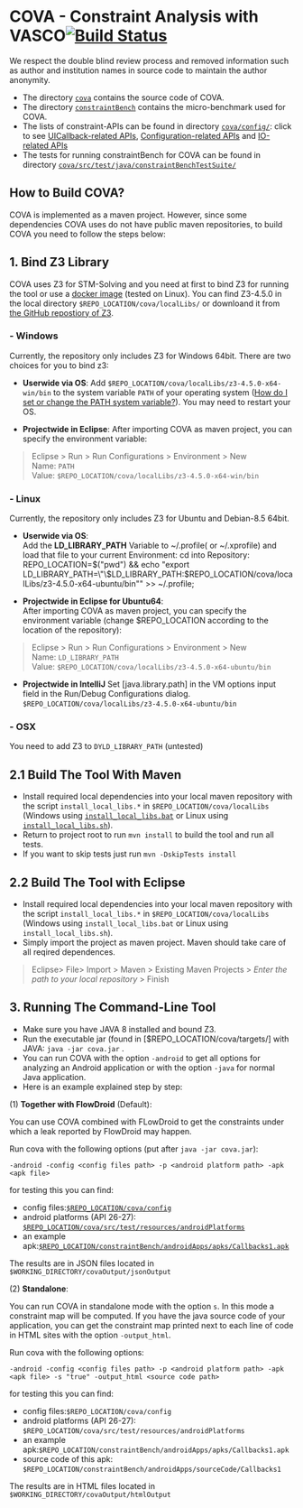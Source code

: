 # COVA - Constraint Analysis with VASCO[![Build Status](https://travis-ci.com/covaanalyst/cova-root.svg?branch=master)](https://travis-ci.com/covaanalyst/cova-root)
We respect the double blind review process and removed information such as author and institution names in source code to maintain the author anonymity. 

- The directory [`cova`](cova/) contains the source code of COVA.
- The directory [`constraintBench`](constraintBench/) contains the micro-benchmark used for COVA.
- The lists of constraint-APIs can be found in directory [`cova/config/`](cova/config/): click to see [UICallback-related APIs](cova/config/UICallback_APIs.txt), [Configuration-related APIs](cova/config/Configuration_APIs.txt) and [IO-related APIs](cova/config/IO_APIs.txt)
- The tests for running constraintBench for COVA can be found in directory [`cova/src/test/java/constraintBenchTestSuite/`](cova/src/test/java/constraintBenchTestSuite)

## How to Build COVA?
COVA is implemented as a maven project. However, since some dependencies COVA uses do not have public maven repositories, to build COVA you need to follow the steps below:

## 1. Bind Z3 Library
COVA uses Z3 for STM-Solving and you need at first to bind Z3 for running the tool or use a [docker image](/cova/config/Dockerfile.txt) (tested on Linux). 
You can find Z3-4.5.0 in the local directory `$REPO_LOCATION/cova/localLibs/` or downloand it from [the GitHub repostiory of Z3](https://github.com/Z3Prover/z3).  
### - Windows
Currently, the repository only includes Z3 for Windows 64bit.
There are two choices for you to bind z3:

- **Userwide via OS**: 
Add `$REPO_LOCATION/cova/localLibs/z3-4.5.0-x64-win/bin` to the system variable `PATH` of your operating system ([How do I set or change the PATH system variable?](https://www.java.com/en/download/help/path.xml)). You may need to restart your OS. 

- **Projectwide in Eclipse**: 
After importing COVA as maven project, you can specify the environment variable: 
> Eclipse > Run > Run Configurations > Environment > New  
Name: `PATH`  
Value: `$REPO_LOCATION/cova/localLibs/z3-4.5.0-x64-win/bin`


### - Linux
Currently, the repository only includes Z3 for Ubuntu and Debian-8.5 64bit.

- **Userwide via OS**:  
Add the **LD_LIBRARY_PATH** Variable to ~/.profile( or ~/.xprofile) and load that file to your current Environment: 
cd into Repository:
REPO_LOCATION=$("pwd") && echo "export LD_LIBRARY_PATH=\"\$LD_LIBRARY_PATH:$REPO_LOCATION/cova/localLibs/z3-4.5.0-x64-ubuntu/bin\"" >> ~/.profile;


- **Projectwide in Eclipse for Ubuntu64**:  
After importing COVA as maven project, you can specify the environment variable (change $REPO_LOCATION according to the location of the repository):
> Eclipse > Run > Run Configurations > Environment > New  
Name: `LD_LIBRARY_PATH`  
Value: `$REPO_LOCATION/cova/localLibs/z3-4.5.0-x64-ubuntu/bin` 

- **Projectwide in IntelliJ**
Set [java.library.path] in the VM options input field in the Run/Debug Configurations dialog.
`$REPO_LOCATION/cova/localLibs/z3-4.5.0-x64-ubuntu/bin`

### - OSX
You need to add Z3 to `DYLD_LIBRARY_PATH` (untested)

## 2.1 Build The Tool With Maven
- Install required local dependencies into your local maven repository with the script ``install_local_libs.*`` in `$REPO_LOCATION/cova/localLibs` (Windows using [`install_local_libs.bat`](cova/localLibs/install_local_libs.bat) or Linux using [`install_local_libs.sh`](cova/localLibs/install_local_libs.sh)). 
- Return to project root to run `mvn install` to build the tool and run all tests.
- If you want to skip tests just run `mvn -DskipTests install`

## 2.2 Build The Tool with Eclipse
- Install required local dependencies into your local maven repository with the script ``install_local_libs.*`` in `$REPO_LOCATION/cova/localLibs` (Windows using `install_local_libs.bat` or Linux using `install_local_libs.sh`). 
- Simply import the project as maven project. Maven should take care of all reqired dependences.
> Eclipse> File> Import > Maven > Existing Maven Projects > *Enter the path to your local repository*  > Finish

## 3. Running The Command-Line Tool 
- Make sure you have JAVA 8 installed and bound Z3. 
- Run the executable jar (found in [$REPO_LOCATION/cova/targets/] with JAVA: ``java -jar cova.jar`` .
- You can run COVA with the option ``-android`` to get all options for analyzing an Android application or with the option ``-java`` for normal Java application.
- Here is an example explained step by step:

(1) **Together with FlowDroid** (Default):

You can use COVA combined with FLowDroid to get the constraints under which a leak reported by FlowDroid may happen. 

Run cova with the following options (put after ``java -jar cova.jar``):

``-android -config <config files path> -p <android platform path> -apk <apk file>``

   for testing this you can find: 
   - config files:[``$REPO_LOCATION/cova/config``](cova/config)
   - android platforms (API 26-27): [``$REPO_LOCATION/cova/src/test/resources/androidPlatforms``](cova/src/test/resources/androidPlatforms)
   - an example apk:[``$REPO_LOCATION/constraintBench/androidApps/apks/Callbacks1.apk``](constraintBench/androidApps/apks/)

   The results are in JSON files located in ``$WORKING_DIRECTORY/covaOutput/jsonOutput``

(2) **Standalone**:

You can run COVA in standalone mode with the option ``s``. In this mode a constraint map will be computed. If you have the java source code of your application, you can get the constraint map printed next to each line of code in HTML sites with the option `-output_html`. 

Run cova with the following options:

``-android -config <config files path> -p <android platform path> -apk <apk file> -s "true" -output_html <source code path>``

   for testing this you can find: 
   - config files:``$REPO_LOCATION/cova/config``
   - android platforms (API 26-27): ``$REPO_LOCATION/cova/src/test/resources/androidPlatforms``
   - an example apk:``$REPO_LOCATION/constraintBench/androidApps/apks/Callbacks1.apk``
   - source code of this apk: ``$REPO_LOCATION/constraintBench/androidApps/sourceCode/Callbacks1``

   The results are in HTML files located in ``$WORKING_DIRECTORY/covaOutput/htmlOutput``
   

